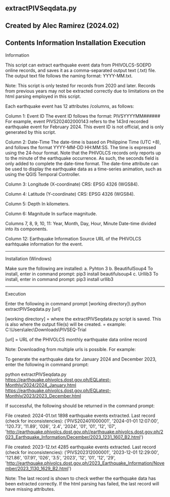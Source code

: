 extractPIVSeqdata.py
-----------------------------------------------------------------------------------------------------------------------
Created by Alec Ramirez (2024.02)
-----------------------------------------------------------------------------------------------------------------------
Contents
	Information
	Installation
	Execution
-----------------------------------------------------------------------------------------------------------------------
Information

This script can extract earthquake event data from PHIVOLCS-SOEPD online records, and saves it as a comma-separated output text (.txt) file.
The output text file follows the naming format: YYYY-MM.txt.

Note: This script is only tested for records from 2020 and later. Records from previous years may not be extracted correctly due to limitations
on the html parsing employed in this script.

Each earthquake event has 12 attributes /columns, as follows:

Column 1: Event ID
  The event ID follows the format: PIVSYYYYMM######
  For example, event PIVS202402000143 refers to the 143rd 	recorded earthquake event for February 2024.
  This event ID is not official, and is only generated by this 	script.

Column 2: Date-Time
	The date-time is based on Philippine Time (UTC +8), and 	follows the format YYYY-MM-DD HH:MM:SS. The time is 	expressed using the 24-hour format. 
  Note that the PHIVOLCS records only reports up to the minute 	of the earthquake occurrence. As such, the seconds field is 	only added to complete the date-time format.
  The date-time attribute can be used to display the 	earthquake data as a time-series animation, such as using 	the QGIS Temporal Controller.

Column 3: Longitude (X-coordinate)
	CRS: EPSG 4326 (WGS84).

Column 4: Latitude (Y-coordinate)
	CRS: EPSG 4326 (WGS84).

Column 5: Depth
	In kilometers.

Column 6: Magnitude
	In surface magnitude.

Columns 7, 8, 9, 10, 11: Year, Month, Day, Hour, Minute
	Date-time divided into its components.

Column 12: Earthquake Information Source
	URL of the PHIVOLCS earhtquake information for the event.

-----------------------------------------------------------------------------------------------------------------------
Installation (Windows)

Make sure the following are installed:
	a. Pyhton 3
	b. BeautifulSoup4
		To install, enter in command prompt:
			pip3 install beautifulsoup4
	c. Urllib3
		To install, enter in command prompt:
			pip3 install urllib3

-----------------------------------------------------------------------------------------------------------------------
Execution

Enter the following in command prompt
[working directory]\ python extractPIVSeqdata.py [url]

[working directory] = where the extractPIVSeqdata.py script is saved. This is also where the output file(s) will be created.
                    = example: C:\Users\alec\Downloads\PIVSEQ-Trial
                    
[url] = URL of the PHIVOLCS monthly earthquake data online record

Note: Downloading from multiple urls is possible. For example:

To generate the earthquake data for January 2024 and December 2023, enter the following in command prompt:
  
  python extractPIVSeqdata.py https://earthquake.phivolcs.dost.gov.ph/EQLatest-Monthly/2024/2024_January.html https://earthquake.phivolcs.dost.gov.ph/EQLatest-Monthly/2023/2023_December.html

If successful, the following should be returned in the command prompt:

File created:  2024-01.txt
1898 earthquake events extracted.
Last record (check for inconsistencies):
('PIVS202401000001', '2024-01-01 12:07:00', '120.73', '11.89', '026', '2.4', '2024', '01', '01', '12', '07', 'http://earthquake.phivolcs.dost.gov.ph//earthquake.phivolcs.dost.gov.ph/2023_Earthquake_Information/December/2023_1231_1607_B2.html')

File created:  2023-12.txt
4285 earthquake events extracted.
Last record (check for inconsistencies):
('PIVS202312000001', '2023-12-01 12:29:00', '121.86', '07.91', '026', '3.5', '2023', '12', '01', '12', '29', 'http://earthquake.phivolcs.dost.gov.ph/2023_Earthquake_Information/November/2023_1130_1629_B2.html')

Note: The last record is shown to check wether the earthquake data has been extracted correctly. If the html parsing has failed, the last record will have missing attributes.
